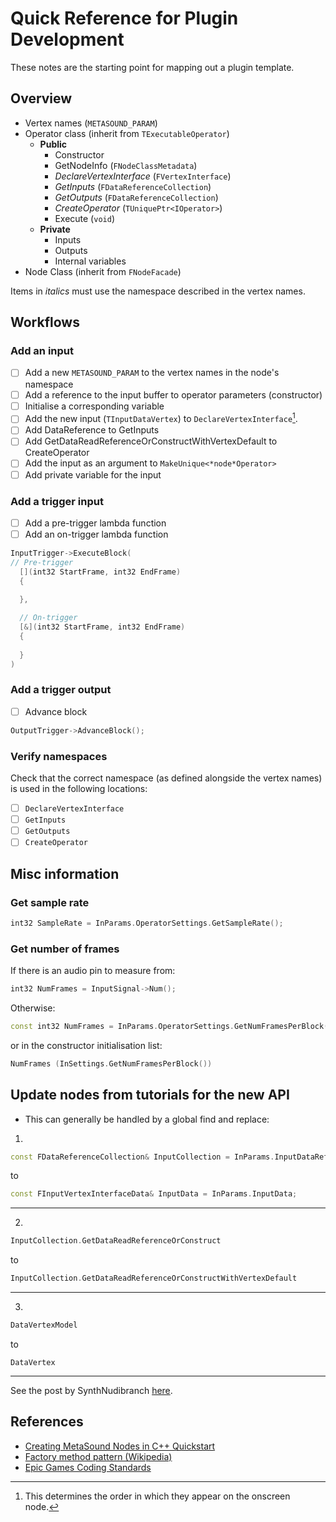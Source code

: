 # Quick Reference for Plugin Development
These notes are the starting point for mapping out a plugin template.

## Overview
- Vertex names (`METASOUND_PARAM`)
- Operator class (inherit from `TExecutableOperator`)
  - **Public**
    - Constructor
    - GetNodeInfo (`FNodeClassMetadata`)
    - *DeclareVertexInterface* (`FVertexInterface`)
    - *GetInputs* (`FDataReferenceCollection`)
    - *GetOutputs* (`FDataReferenceCollection`)
    - *CreateOperator* (`TUniquePtr<IOperator>`)
    - Execute (`void`)
  - **Private**
    - Inputs
    - Outputs
    - Internal variables
- Node Class (inherit from `FNodeFacade`)

Items in *italics* must use the namespace described in the vertex names.

## Workflows
### Add an input
- [ ] Add a new `METASOUND_PARAM` to the vertex names in the node's namespace
- [ ] Add a reference to the input buffer to operator parameters (constructor)
- [ ] Initialise a corresponding variable
- [ ] Add the new input (`TInputDataVertex`) to `DeclareVertexInterface`[^1].
- [ ] Add DataReference to GetInputs
- [ ] Add GetDataReadReferenceOrConstructWithVertexDefault to CreateOperator
- [ ] Add the input as an argument to `MakeUnique<*node*Operator>`
- [ ] Add private variable for the input

### Add a trigger input
- [ ] Add a pre-trigger lambda function
- [ ] Add an on-trigger lambda function

```C++
InputTrigger->ExecuteBlock(
// Pre-trigger
  [](int32 StartFrame, int32 EndFrame)
  {
      
  },

  // On-trigger
  [&](int32 StartFrame, int32 EndFrame)
  {
      
  }
)
```

### Add a trigger output
- [ ] Advance block
```C++
OutputTrigger->AdvanceBlock();
```
### Verify namespaces
Check that the correct namespace (as defined alongside the vertex names) is used in the following locations:
- [ ] `DeclareVertexInterface`
- [ ] `GetInputs`
- [ ] `GetOutputs`
- [ ] `CreateOperator`

## Misc information
### Get sample rate
```CPP
int32 SampleRate = InParams.OperatorSettings.GetSampleRate();
```

### Get number of frames

If there is an audio pin to measure from:
```CPP
int32 NumFrames = InputSignal->Num();
```

Otherwise:
```CPP
const int32 NumFrames = InParams.OperatorSettings.GetNumFramesPerBlock();
```

or in the constructor initialisation list:
```CPP
NumFrames (InSettings.GetNumFramesPerBlock())
```

## Update nodes from tutorials for the new API

- This can generally be handled by a global find and replace:

1)
```C++
const FDataReferenceCollection& InputCollection = InParams.InputDataReferences; 
````

to
```C++
const FInputVertexInterfaceData& InputData = InParams.InputData;
```
---
2)
```C++
InputCollection.GetDataReadReferenceOrConstruct
```
to
```C++
InputCollection.GetDataReadReferenceOrConstructWithVertexDefault
```
---

3)
```C++
DataVertexModel
```
to
```
DataVertex
```
---
See the post by SynthNudibranch [here](https://forums.unrealengine.com/t/tutorial-creating-metasound-nodes-in-c-quickstart/559789).

## References

- [Creating MetaSound Nodes in C++ Quickstart](https://dev.epicgames.com/community/learning/tutorials/ry7p/unreal-engine-creating-metasound-nodes-in-c-quickstart)
- [Factory method pattern (Wikipedia)](https://en.wikipedia.org/wiki/Factory_method_pattern)
- [Epic Games Coding Standards](https://dev.epicgames.com/documentation/en-us/unreal-engine/epic-cplusplus-coding-standard-for-unreal-engine?application_version=5.4)

[^1]: This determines the order in which they appear on the onscreen node.
